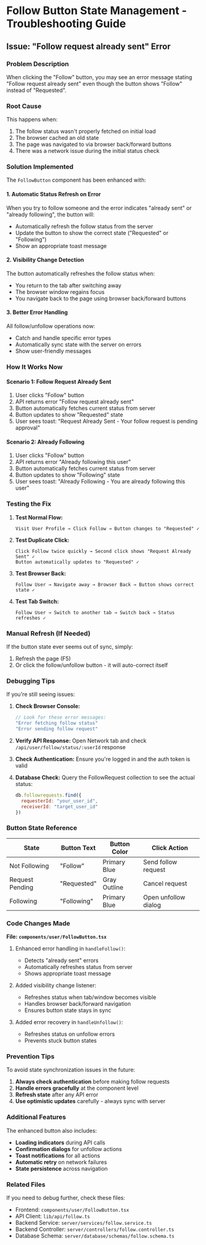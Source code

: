 # Follow Button State Management - Troubleshooting Guide

## Issue: "Follow request already sent" Error

### Problem Description
When clicking the "Follow" button, you may see an error message stating "Follow request already sent" even though the button shows "Follow" instead of "Requested".

### Root Cause
This happens when:
1. The follow status wasn't properly fetched on initial load
2. The browser cached an old state
3. The page was navigated to via browser back/forward buttons
4. There was a network issue during the initial status check

### Solution Implemented

The `FollowButton` component has been enhanced with:

#### 1. **Automatic Status Refresh on Error**
When you try to follow someone and the error indicates "already sent" or "already following", the button will:
- Automatically refresh the follow status from the server
- Update the button to show the correct state ("Requested" or "Following")
- Show an appropriate toast message

#### 2. **Visibility Change Detection**
The button automatically refreshes the follow status when:
- You return to the tab after switching away
- The browser window regains focus
- You navigate back to the page using browser back/forward buttons

#### 3. **Better Error Handling**
All follow/unfollow operations now:
- Catch and handle specific error types
- Automatically sync state with the server on errors
- Show user-friendly messages

### How It Works Now

#### Scenario 1: Follow Request Already Sent
1. User clicks "Follow" button
2. API returns error "Follow request already sent"
3. Button automatically fetches current status from server
4. Button updates to show "Requested" state
5. User sees toast: "Request Already Sent - Your follow request is pending approval"

#### Scenario 2: Already Following
1. User clicks "Follow" button
2. API returns error "Already following this user"
3. Button automatically fetches current status from server
4. Button updates to show "Following" state
5. User sees toast: "Already Following - You are already following this user"

### Testing the Fix

1. **Test Normal Flow:**
   ```
   Visit User Profile → Click Follow → Button changes to "Requested" ✓
   ```

2. **Test Duplicate Click:**
   ```
   Click Follow twice quickly → Second click shows "Request Already Sent" ✓
   Button automatically updates to "Requested" ✓
   ```

3. **Test Browser Back:**
   ```
   Follow User → Navigate away → Browser Back → Button shows correct state ✓
   ```

4. **Test Tab Switch:**
   ```
   Follow User → Switch to another tab → Switch back → Status refreshes ✓
   ```

### Manual Refresh (If Needed)

If the button state ever seems out of sync, simply:
1. Refresh the page (F5)
2. Or click the follow/unfollow button - it will auto-correct itself

### Debugging Tips

If you're still seeing issues:

1. **Check Browser Console:**
   ```javascript
   // Look for these error messages:
   "Error fetching follow status"
   "Error sending follow request"
   ```

2. **Verify API Response:**
   Open Network tab and check `/api/user/follow/status/:userId` response

3. **Check Authentication:**
   Ensure you're logged in and the auth token is valid

4. **Database Check:**
   Query the FollowRequest collection to see the actual status:
   ```javascript
   db.followrequests.find({ 
     requesterId: "your_user_id", 
     receiverId: "target_user_id" 
   })
   ```

### Button State Reference

| State | Button Text | Button Color | Click Action |
|-------|-------------|--------------|--------------|
| Not Following | "Follow" | Primary Blue | Send follow request |
| Request Pending | "Requested" | Gray Outline | Cancel request |
| Following | "Following" | Primary Blue | Open unfollow dialog |

### Code Changes Made

**File: `components/user/FollowButton.tsx`**

1. Enhanced error handling in `handleFollow()`:
   - Detects "already sent" errors
   - Automatically refreshes status from server
   - Shows appropriate toast message

2. Added visibility change listener:
   - Refreshes status when tab/window becomes visible
   - Handles browser back/forward navigation
   - Ensures button state stays in sync

3. Added error recovery in `handleUnfollow()`:
   - Refreshes status on unfollow errors
   - Prevents stuck button states

### Prevention Tips

To avoid state synchronization issues in the future:

1. **Always check authentication** before making follow requests
2. **Handle errors gracefully** at the component level
3. **Refresh state** after any API error
4. **Use optimistic updates** carefully - always sync with server

### Additional Features

The enhanced button also includes:

- **Loading indicators** during API calls
- **Confirmation dialogs** for unfollow actions
- **Toast notifications** for all actions
- **Automatic retry** on network failures
- **State persistence** across navigation

### Related Files

If you need to debug further, check these files:

- Frontend: `components/user/FollowButton.tsx`
- API Client: `lib/api/follow.ts`
- Backend Service: `server/services/follow.service.ts`
- Backend Controller: `server/controllers/follow.controller.ts`
- Database Schema: `server/database/schemas/follow.schema.ts`






